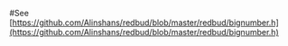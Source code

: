 #See [https://github.com/Alinshans/redbud/blob/master/redbud/bignumber.h](https://github.com/Alinshans/redbud/blob/master/redbud/bignumber.h)
